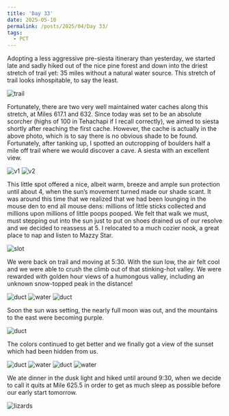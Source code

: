 ```yaml
---
title: 'Day 33'
date: 2025-05-10
permalink: /posts/2025/04/Day 33/
tags:
  - PCT
---
```


Adopting a less aggressive pre-siesta itinerary than yesterday, we started late and sadly hiked out of the nice pine forest and down into the driest stretch of trail yet: 35 miles without a natural water source. This stretch of trail looks inhospitable, to say the least.

![trail](/images/IMG_5096.jpeg)

Fortunately, there are two very well maintained water caches along this stretch, at Miles 617.1 and 632. Since today was set to be an absolute scorcher (highs of 100 in Tehachapi if I recall correctly), we aimed to siesta shortly after reaching the first cache. However, the cache is actually in the above photo, which is to say there is no obvious shade to be found. Fortunately, after tanking up, I spotted an outcropping of boulders half a mile off trail where we would discover a cave. A siesta with an excellent view.

![v1](/images/IMG_5097.jpeg)
![v2](/images/IMG_5099.jpeg)

This little spot offered a nice, albeit warm, breeze and ample sun protection until about 4, when the sun’s movement turned made our shade scant. It was around this time that we realized that we had been lounging in the mouse den to end all mouse dens: millions of little sticks collected and millions upon millions of little poops pooped. We felt that walk we must, must stepping out into the sun just to put on shoes drained us of our resolve and we decided to reassess at 5. I relocated to a much cozier nook, a great place to nap and listen to Mazzy Star.

![slot](/images/IMG_5104.jpeg)

We were back on trail and moving at 5:30. With the sun low, the air felt cool and we were able to crush the climb out of that stinking-hot valley. We were rewarded with golden hour views of a humongous valley, including an unknown snow-topped peak in the distance!

![duct](/images/IMG_5108.jpeg)
![water](/images/IMG_5109.jpeg)
![duct](/images/IMG_5112.jpeg)

Soon the sun was setting, the nearly full moon was out, and the mountains to the east were becoming purple.

![duct](/images/IMG_5120.jpeg)

The colors continued to get better and we finally got a view of the sunset which had been hidden from us.

![duct](/images/IMG_5124.jpeg)
![water](/images/IMG_5130.jpeg)
![duct](/images/IMG_5135.jpeg)
![water](/images/IMG_5141.jpeg)

We ate dinner in the dusk light and hiked until around 9:30, when we decide to call it quits at Mile 625.5 in order to get as much sleep as possible before our early start tomorrow.

![lizards](/images/IMG_5095.jpeg)
